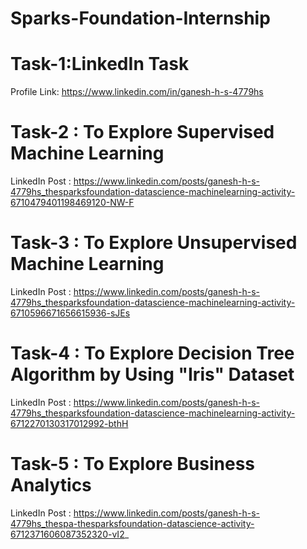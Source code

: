 # Sparks-Foundation-Internship

# Task-1:LinkedIn Task
Profile Link: https://www.linkedin.com/in/ganesh-h-s-4779hs

# Task-2 : To Explore Supervised Machine Learning
LinkedIn Post : https://www.linkedin.com/posts/ganesh-h-s-4779hs_thesparksfoundation-datascience-machinelearning-activity-6710479401198469120-NW-F

# Task-3 : To Explore Unsupervised Machine Learning
LinkedIn Post : https://www.linkedin.com/posts/ganesh-h-s-4779hs_thesparksfoundation-datascience-machinelearning-activity-6710596671656615936-sJEs

# Task-4 : To Explore Decision Tree Algorithm by Using "Iris" Dataset
LinkedIn Post : https://www.linkedin.com/posts/ganesh-h-s-4779hs_thesparksfoundation-datascience-machinelearning-activity-6712270130317012992-bthH

# Task-5 : To Explore Business Analytics
LinkedIn Post : https://www.linkedin.com/posts/ganesh-h-s-4779hs_thespa-thesparksfoundation-datascience-activity-6712371606087352320-vI2_
